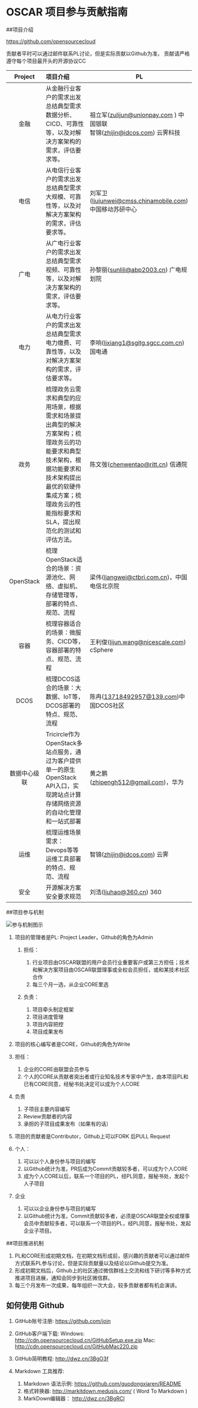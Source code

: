 OSCAR 项目参与贡献指南 
=======

##项目介绍

https://github.com/opensourcecloud
贡献者平时可以通过邮件联系PL讨论，但是实际贡献以Github为准，贡献请严格遵守每个项目最开头的开源协议CC

| Project | 项目介绍 | PL |
|:----:|:------------|------------------|
|金融 |从金融行业客户的需求出发总结典型需求数据分析、CICD、可靠性等，以及对解决方案架构的需求，评估要求等。|  祖立军(zulijun@unionpay.com ) 中国银联 <br> 智锦(zhijin@idcos.com) 云霁科技 |
|电信 |从电信行业客户的需求出发总结典型需求大规模、可靠性等，以及对解决方案架构的需求，评估要求等。|  刘军卫(liujunwei@cmss.chinamobile.com) 中国移动苏研中心 |
|广电 |从广电行业客户的需求出发总结典型需求视频、可靠性等，以及对解决方案架构的需求，评估要求等。|  孙黎丽(sunlili@abp2003.cn) 广电规划院 ||电力 |从电力行业客户的需求出发总结典型需求电力缴费、可靠性等，以及对解决方案架构的需求，评估要求等。|  李响(lixiang1@sgitg.sgcc.com.cn) 国电通 |
|政务 |梳理政务云需求和典型的应用场景，根据需求和场景提出典型的解决方案架构；梳理政务云的功能要求和典型技术架构，根据功能要求和技术架构提出最优的软硬件集成方案；梳理政务云的性能指标要求和SLA，提出规范化的测试和评估方法。| 陈文弢(chenwentao@ritt.cn) 信通院 |
|OpenStack |梳理OpenStack适合的场景：资源池化、网络、虚拟机、存储管理等，部署的特点、规范、流程|梁伟(liangwei@ctbri.com.cn)，中国电信北京院 |
|容器 |梳理容器适合的场景：微服务、CICD等，容器部署的特点、规范、流程|王利俊(lijun.wang@nicescale.com) cSphere|
|DCOS |梳理DCOS适合的场景：大数据、IoT等，DCOS部署的特点、规范、流程|陈冉(13718492957@139.com)中国DCOS社区|
|数据中心级联 |Tricircle作为OpenStack多站点服务，通过为客户提供单一的原生OpenStack API入口，实现跨站点计算存储网络资源的自动化管理和一站式部署|黄之鹏(zhipengh512@gmail.com)，华为|
|运维 |梳理运维场景需求：Devops等等运维工具部署的特点、规范、流程|智锦(zhijin@idcos.com) 云霁|
|安全 |开源解决方案安全要求规范|刘浩(liuhao@360.cn) 360|

##项目参与机制
![参与机制图示](http://cdn.opensourcecloud.cn/github.png)1. 项目的管理者是PL: Project Leader，Github的角色为Admin
   1. 担任：
      1. 行业项目由OSCAR联盟的用户会员行业重要客户或第三方担任；技术和解决方案项目由OSCAR联盟理事或全权会员担任，或和某技术社区合作
      2. 每三个月一选，从企业CORE里选

	    
	2. 负责：
	    1. 项目牵头制定框架
	    2. 项目进度管理
	    3. 项目内容把控
	    4. 项目成果发布

	    2. 项目的核心编写者是CORE，Github的角色为Write
  1. 担任：
      1. 企业的CORE由联盟会员参与
      2. 个人的CORE从贡献者突出者或行业知名技术专家中产生，由本项目PL和已有CORE同意，经秘书处决定可以成为个人CORE
	  
  2. 负责
	   1. 子项目主要内容编写
	   2. Review贡献者的内容
	   3. 承担的子项目成果发布（如果有的话）

3. 项目的贡献者是Contributor，Github上可以FORK 后PULL Request
  1. 个人：
      1. 可以以个人身份参与项目的编写
      2. 以Github统计为准，PR后成为Commit贡献较多者，可以成为个人CORE
      3. 成为个人CORE以后，联系一个项目的PL，经PL同意，报秘书处，发起个人子项目

  2. 企业
      1. 可以以企业身份参与项目的编写
      2. 以Github统计为准，Commit贡献较多者，必须是OSCAR联盟全权或理事会员中贡献较多者，可以联系一个项目的PL，经PL同意，报秘书处，发起企业子项目。


##项目推进机制

1. PL和CORE形成初期文档，在初期文档形成前，感兴趣的贡献者可以通过邮件方式联系PL参与讨论，但是实际贡献量以及结论以Github提交为准。2. 形成初期文档后，Github上的社区通过微信群线上交流和线下研讨等多种方式推进项目进展，通知会同步到社区微信群。3. 每三个月发布一次成果，每年组织一次大会，较多贡献者都有机会演讲。


## 如何使用 Github

1. GitHub账号注册: https://github.com/join

2. GitHub客户端下载:
   Windows: http://cdn.opensourcecloud.cn/GitHubSetup.exe.zip
   Mac: http://cdn.opensourcecloud.cn/GitHubMac220.zip

3. GitHub简明教程:  http://dwz.cn/3BgO3f

4. Markdown 工具推荐:
	1. Markdown 语法示例: https://github.com/guodongxiaren/README
	2. 格式转换器: http://markitdown.medusis.com/  ( Word To Markdown )
	3. MarkDown编辑器： http://dwz.cn/3BgRCl

